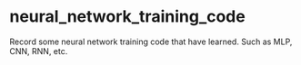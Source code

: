 # neural_network_training_code

Record some neural network training code that have learned.
Such as MLP, CNN, RNN, etc.
